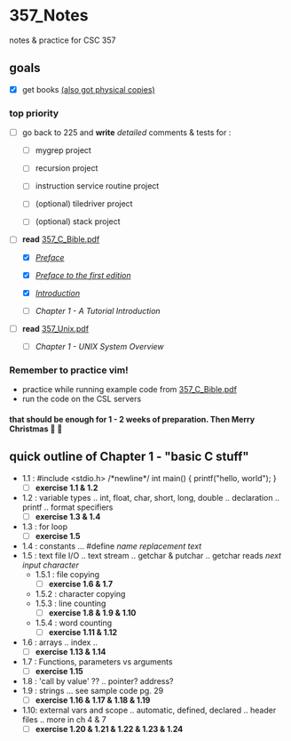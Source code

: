 # 357_Notes
notes &amp; practice for CSC 357

## goals
- [x] get books [\(also got physical copies\)](https://github.com/mfekadu/357_Notes/blob/master/textbooks)

### top priority
- [ ] go back to 225 and **write** _detailed_ comments & tests for : 

  - [ ] mygrep project

  - [ ] recursion project

  - [ ] instruction service routine project  

  - [ ] \(optional) tiledriver project

  - [ ] \(optional) stack project
  
- [ ] **read** [357_C_Bible.pdf](https://github.com/mfekadu/357_Notes/blob/master/textbooks/357_C_Bible.pdf)

  - [x] [_Preface_](https://github.com/mfekadu/357_Notes/blob/master/paper_notes/C_notes_0_preface.png)

  - [x] [_Preface to the first edition_](https://github.com/mfekadu/357_Notes/blob/master/paper_notes/C_notes_0_preface.png)
  
  - [x] [_Introduction_](https://github.com/mfekadu/357_Notes/blob/master/paper_notes/C_notes_1_intro.png)

  - [ ] _Chapter 1 - A Tutorial Introduction_
  
- [ ] **read** [357_Unix.pdf](https://github.com/mfekadu/357_Notes/blob/master/textbooks/357_Unix.pdf)

  - [ ] _Chapter 1 - UNIX System Overview_

### Remember to practice vim!
* practice while running example code from [357_C_Bible.pdf](https://github.com/mfekadu/357_Notes/blob/master/textbooks/357_C_Bible.pdf)
* run the code on the CSL servers

#### that should be enough for 1 - 2 weeks of preparation. Then Merry Christmas :santa: :christmas_tree:


## quick outline of Chapter 1 - "basic C stuff"
* 1.1 : #include <stdio.h> \/\*newline\*\/ int main() { printf("hello, world"); }
  - [ ] **exercise 1.1 & 1.2**
* 1.2 : variable types .. int, float, char, short, long, double .. declaration .. printf .. format specifiers
  - [ ] **exercise 1.3 & 1.4**
* 1.3 : for loop
  - [ ] **exercise 1.5**
* 1.4 : constants ... #define _name_ _replacement text_
* 1.5 : text file I/O  .. text stream .. getchar & putchar .. getchar reads _next input character_
  * 1.5.1 : file copying
    - [ ] **exercise 1.6 & 1.7**
  * 1.5.2 : character copying
  * 1.5.3 : line counting
    - [ ] **exercise 1.8 & 1.9 & 1.10**
  * 1.5.4 : word counting
    - [ ] **exercise 1.11 & 1.12**
* 1.6 : arrays .. index .. 
  - [ ] **exercise 1.13 & 1.14**
* 1.7 : Functions, parameters vs arguments
  - [ ] **exercise 1.15**
* 1.8 : 'call by value' ?? .. pointer? address?
* 1.9 : strings ...  see sample code pg. 29
  - [ ] **exercise 1.16 & 1.17 & 1.18 & 1.19**
* 1.10: external vars and scope .. automatic, defined, declared .. header files ..  more in ch 4 & 7
  - [ ] **exercise 1.20 & 1.21 & 1.22 & 1.23 & 1.24**
